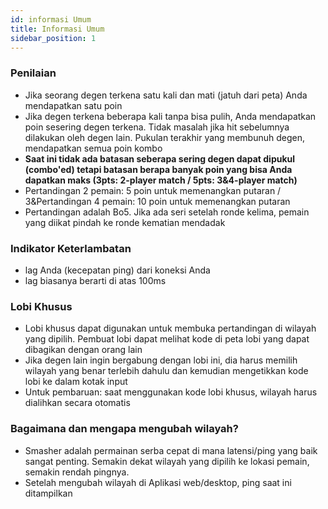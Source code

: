 ```yaml
---
id: informasi Umum
title: Informasi Umum
sidebar_position: 1
---
```


### Penilaian

- Jika seorang degen terkena satu kali dan mati (jatuh dari peta) Anda mendapatkan satu poin
- Jika degen terkena beberapa kali tanpa bisa pulih, Anda mendapatkan poin sesering degen terkena. Tidak masalah jika hit sebelumnya dilakukan oleh degen lain. Pukulan terakhir yang membunuh degen, mendapatkan semua poin kombo
- **Saat ini tidak ada batasan seberapa sering degen dapat dipukul (combo'ed) tetapi batasan berapa banyak poin yang bisa Anda dapatkan maks (3pts: 2-player match / 5pts: 3&4-player match)**
- Pertandingan 2 pemain: 5 poin untuk memenangkan putaran / 3&Pertandingan 4 pemain: 10 poin untuk memenangkan putaran
- Pertandingan adalah Bo5. Jika ada seri setelah ronde kelima, pemain yang diikat pindah ke ronde kematian mendadak

### Indikator Keterlambatan

- lag Anda (kecepatan ping) dari koneksi Anda
- lag biasanya berarti di atas 100ms

### Lobi Khusus

- Lobi khusus dapat digunakan untuk membuka pertandingan di wilayah yang dipilih. Pembuat lobi dapat melihat kode di peta lobi yang dapat dibagikan dengan orang lain
- Jika degen lain ingin bergabung dengan lobi ini, dia harus memilih wilayah yang benar terlebih dahulu dan kemudian mengetikkan kode lobi ke dalam kotak input
- Untuk pembaruan: saat menggunakan kode lobi khusus, wilayah harus dialihkan secara otomatis

### Bagaimana dan mengapa mengubah wilayah?

- Smasher adalah permainan serba cepat di mana latensi/ping yang baik sangat penting. Semakin dekat wilayah yang dipilih ke lokasi pemain, semakin rendah pingnya.
- Setelah mengubah wilayah di Aplikasi web/desktop, ping saat ini ditampilkan
